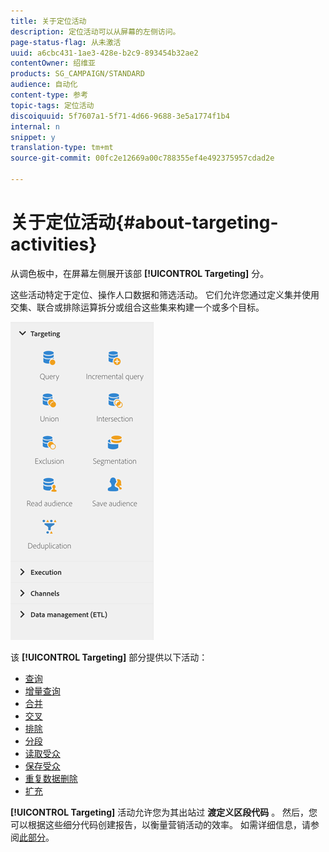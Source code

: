 ```yaml
---
title: 关于定位活动
description: 定位活动可以从屏幕的左侧访问。
page-status-flag: 从未激活
uuid: a6cbc431-1ae3-428e-b2c9-893454b32ae2
contentOwner: 绍维亚
products: SG_CAMPAIGN/STANDARD
audience: 自动化
content-type: 参考
topic-tags: 定位活动
discoiquuid: 5f7607a1-5f71-4d66-9688-3e5a1774f1b4
internal: n
snippet: y
translation-type: tm+mt
source-git-commit: 00fc2e12669a00c788355ef4e492375957cdad2e

---
```



# 关于定位活动{#about-targeting-activities}

从调色板中，在屏幕左侧展开该部 **[!UICONTROL Targeting]** 分。

这些活动特定于定位、操作人口数据和筛选活动。 它们允许您通过定义集并使用交集、联合或排除运算拆分或组合这些集来构建一个或多个目标。

![](assets/wkf_targeting_activities.png)

该 **[!UICONTROL Targeting]** 部分提供以下活动：

* [查询](../../automating/using/query.md)
* [增量查询](../../automating/using/incremental-query.md)
* [合并](../../automating/using/union.md)
* [交叉](../../automating/using/intersection.md)
* [排除](../../automating/using/exclusion.md)
* [分段](../../automating/using/segmentation.md)
* [读取受众](../../automating/using/read-audience.md)
* [保存受众](../../automating/using/save-audience.md)
* [重复数据删除](../../automating/using/deduplication.md)
* [扩充](../../automating/using/enrichment.md)

**[!UICONTROL Targeting]** 活动允许您为其出站过 **渡定义区段代码** 。 然后，您可以根据这些细分代码创建报告，以衡量营销活动的效率。 如需详细信息，请参阅[此部分](../../reporting/using/creating-a-report-workflow-segment.md)。
